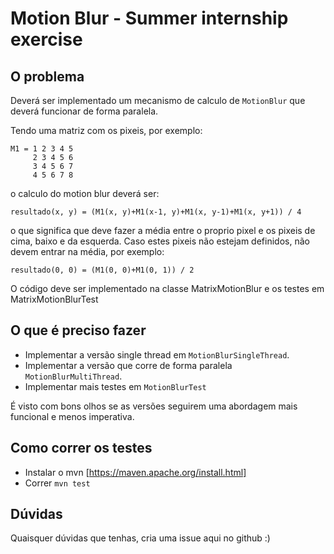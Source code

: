 # Motion Blur - Summer internship exercise

## O problema

Deverá ser implementado um mecanismo de calculo de `MotionBlur` que deverá funcionar de forma paralela.

Tendo uma matriz com os pixeis, por exemplo:

```
M1 = 1 2 3 4 5
     2 3 4 5 6
     3 4 5 6 7
     4 5 6 7 8
```

o calculo do motion blur deverá ser:
```
resultado(x, y) = (M1(x, y)+M1(x-1, y)+M1(x, y-1)+M1(x, y+1)) / 4
```

o que significa que deve fazer a média entre o proprio pixel e os pixeis de cima, baixo e da esquerda.
Caso estes pixeis não estejam definidos, não devem entrar na média, por exemplo:

```
resultado(0, 0) = (M1(0, 0)+M1(0, 1)) / 2
```

O código deve ser implementado na classe MatrixMotionBlur e os testes em MatrixMotionBlurTest

## O que é preciso fazer

* Implementar a versão single thread em `MotionBlurSingleThread`.
* Implementar a versão que corre de forma paralela `MotionBlurMultiThread`.
* Implementar mais testes em `MotionBlurTest`

É visto com bons olhos se as versões seguirem uma abordagem mais funcional e menos imperativa.

## Como correr os testes

* Instalar o mvn [https://maven.apache.org/install.html]
* Correr `mvn test`

## Dúvidas

Quaisquer dúvidas que tenhas, cria uma issue aqui no github :)

